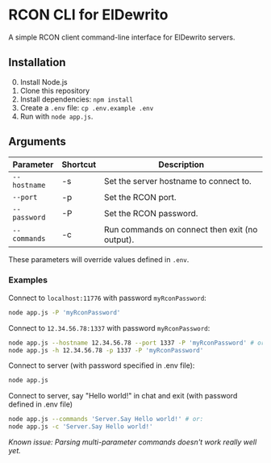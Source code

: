 # RCON CLI for ElDewrito

A simple RCON client command-line interface for ElDewrito servers.

## Installation

0. Install Node.js
1. Clone this repository
2. Install dependencies: `npm install`
3. Create a `.env` file: `cp .env.example .env`
4. Run with `node app.js`.

## Arguments

| Parameter    | Shortcut | Description                                    |
| ------------ | -------- | ---------------------------------------------- |
| `--hostname` | -s       | Set the server hostname to connect to.         |
| `--port`     | -p       | Set the RCON port.                             |
| `--password` | -P       | Set the RCON password.                         |
| `--commands` | -c       | Run commands on connect then exit (no output). |

These parameters will override values defined in `.env`.

### Examples

Connect to `localhost:11776` with password `myRconPassword`:

```bash
node app.js -P 'myRconPassword'
```

Connect to `12.34.56.78:1337` with password `myRconPassword`:

```bash
node app.js --hostname 12.34.56.78 --port 1337 -P 'myRconPassword' # or:
node app.js -h 12.34.56.78 -p 1337 -P 'myRconPassword'
```

Connect to server (with password specified in .env file):

```bash
node app.js
```

Connect to server, say "Hello world!" in chat and exit (with password defined in .env file)

```bash
node app.js --commands 'Server.Say Hello world!' # or:
node app.js -c 'Server.Say Hello world!'
```

*Known issue: Parsing multi-parameter commands doesn't work really well yet.*
